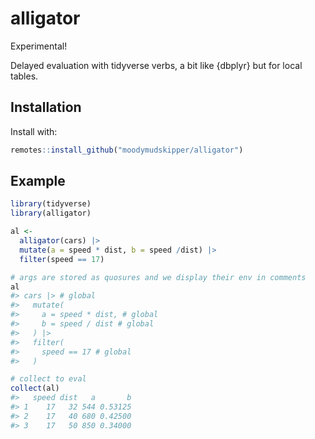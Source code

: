 
<!-- README.md is generated from README.Rmd. Please edit that file -->

# alligator

Experimental!

Delayed evaluation with tidyverse verbs, a bit like {dbplyr} but for
local tables.

## Installation

Install with:

``` r
remotes::install_github("moodymudskipper/alligator")
```

## Example

``` r
library(tidyverse)
library(alligator)

al <-
  alligator(cars) |>
  mutate(a = speed * dist, b = speed /dist) |>
  filter(speed == 17)

# args are stored as quosures and we display their env in comments
al
#> cars |> # global
#>   mutate(
#>     a = speed * dist, # global
#>     b = speed / dist # global
#>   ) |>
#>   filter(
#>     speed == 17 # global
#>   )

# collect to eval
collect(al)
#>   speed dist   a       b
#> 1    17   32 544 0.53125
#> 2    17   40 680 0.42500
#> 3    17   50 850 0.34000
```

